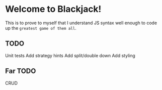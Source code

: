 # Welcome to Blackjack!

This is to prove to myself that I understand JS syntax well enough to code up the `greatest game of them all`.

## TODO

Unit tests
Add strategy hints
Add split/double down
Add styling

## Far TODO
CRUD

